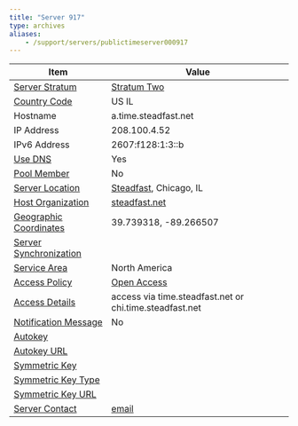 ```yaml
---
title: "Server 917"
type: archives
aliases:
    - /support/servers/publictimeserver000917
---
```


| Item | Value |
| ----- | ----- |
| [Server Stratum](/support/servers/serverstratum) | [Stratum Two](/support/servers/stratumtwotimeservers) |
| [Country Code](/support/servers/countrycode) | US IL |
| Hostname |  a.time.steadfast.net  |
| IP Address |  208.100.4.52  |
| IPv6 Address |  2607:f128:1:3::b |
| [Use DNS](/support/servers/usedns) | Yes |
| [Pool Member](/support/servers/poolmember) | No |
| [Server Location](/support/servers/serverlocation) |  [Steadfast](https://steadfast.net/), Chicago, IL |
| [Host Organization](/support/servers/hostorganization) | [steadfast.net](https://steadfast.net/) |
| [ Geographic Coordinates](/support/servers/geographiccoordinates) |  39.739318, -89.266507  |
| [Server Synchronization](/support/servers/serversynchronization) | |
| [Service Area](/support/servers/servicearea) |  North America |
| [Access Policy](/support/servers/accesspolicy) | [Open Access](/support/servers/openaccess) |
| [Access Details](/support/servers/accessdetails) |  access via time.steadfast.net or chi.time.steadfast.net  |
| [Notification Message](/support/servers/notificationmessage) | No |
| [Autokey](/support/servers/autokey) |  |
| [Autokey URL](/support/servers/autokeyurl) | |
| [Symmetric Key](/support/servers/symmetrickey) | |
| [Symmetric Key Type](/support/servers/symmetrickeytype) | |
| [Symmetric Key URL](/support/servers/symmetrickeyurl) | |
| [Server Contact](/support/servers/servercontact) | [email](mailto:support@steadfast.net) |